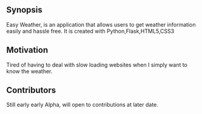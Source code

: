 ## Synopsis

Easy Weather, is an application that allows users to get weather information easily and hassle free. It is created with Python,Flask,HTML5,CSS3


## Motivation

Tired of having to deal with slow loading websites when I simply want to know the weather.


## Contributors

Still early early Alpha, will open to contributions at later date.
